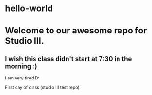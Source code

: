 # hello-world

# Welcome to our awesome repo for Studio III.
## I wish this class didn't start at 7:30 in the morning :) 
I am very tired D:


First day of class (studio III test repo)
